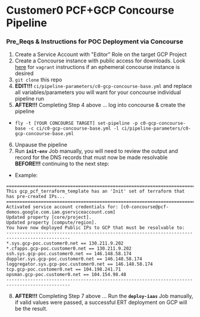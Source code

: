 # Customer0 PCF+GCP Concourse Pipeline


### Pre_Reqs & Instructions for POC Deployment via Concourse

1. Create a Service Account with "Editor" Role on the target GCP Project
2. Create a Concourse instance with public access for downloads.  Look [here](http://concourse.ci/vagrant.html) for `vagrant` instructions if an ephemeral concourse instance is desired
3. `git clone` this repo
4. **EDIT!!!** `ci/pipeline-parameters/c0-gcp-concourse-base.yml` and replace all variables/parameters you will want for your concourse individual pipeline run
5. **AFTER!!!** Completing Step 4 above ... log into concourse & create the pipeline
  - `fly -t [YOUR CONCOURSE TARGET] set-pipeline -p c0-gcp-concourse-base -c ci/c0-gcp-concourse-base.yml -l ci/pipeline-parameters/c0-gcp-concourse-base.yml` 
6. Unpause the pipeline
7. Run  **`init-env`** Job manually,  you will need to review the output and record for the DNS records that must now be made resolvable **BEFORE!!!** continuing to the next step:
  - Example:

```
==============================================================================================
This gcp_pcf_terraform_template has an 'Init' set of terraform that has pre-created IPs...
==============================================================================================
Activated service account credentials for: [c0-concourse@pcf-demos.google.com.iam.gserviceaccount.com]
Updated property [core/project].
Updated property [compute/region].
You have now deployed Public IPs to GCP that must be resolvable to:
----------------------------------------------------------------------------------------------
*.sys.gcp-poc.customer0.net == 130.211.9.202
*.cfapps.gcp-poc.customer0.net == 130.211.9.202
ssh.sys.gcp-poc.customer0.net == 146.148.58.174
doppler.sys.gcp-poc.customer0.net == 146.148.58.174
loggregator.sys.gcp-poc.customer0.net == 146.148.58.174
tcp.gcp-poc.customer0.net == 104.198.241.71
opsman.gcp-poc.customer0.net == 104.154.98.48
----------------------------------------------------------------------------------------------
```

8. **AFTER!!!** Completing Step 7 above ... Run the **`deploy-iaas`** Job manually, if valid values were passed, a successful ERT deployment on GCP will be the result.